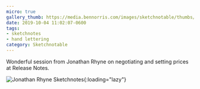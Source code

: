 ```yaml
---
micro: true
gallery_thumb: https://media.bennorris.com/images/sketchnotable/thumbs/release-notes-2019-ryhne.jpg
date: 2019-10-04 11:02:07-0600
tags:
- sketchnotes
- hand lettering
category: Sketchnotable
---
```


Wonderful session from Jonathan Rhyne on negotiating and setting prices at Release Notes.

![Jonathan Rhyne Sketchnotes](https://media.bennorris.com/images/sketchnotable/release-notes-2019/release-notes-2019-ryhne.jpg){:loading="lazy"}